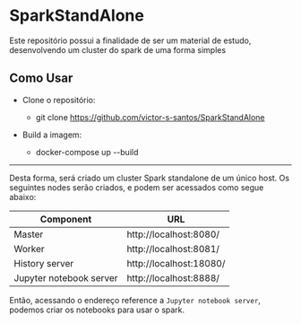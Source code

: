 # SparkStandAlone

Este repositório possui a finalidade de ser um material de estudo, desenvolvendo um cluster do spark de uma forma simples 

## Como Usar

- Clone o repositório:
    - git clone https://github.com/victor-s-santos/SparkStandAlone

- Build a imagem:
    - docker-compose up --build

-----------------------------------

Desta forma, será criado um cluster Spark standalone de um único host. Os seguintes nodes serão criados, e podem ser acessados como segue abaixo:

Component | URL
---|---
Master | http://localhost:8080/
Worker | http://localhost:8081/
History server | http://localhost:18080/
Jupyter notebook server | http://localhost:8888/

Então, acessando o endereço reference a `Jupyter notebook server`, podemos criar os notebooks para usar o spark. 